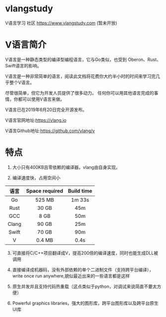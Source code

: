 # vlangstudy
V语言学习 社区 https://www.vlangstudy.com (暂未开放)
# V语言简介
V语言是一种静态类型的编译型编程语言，它与Go类似，也受到 Oberon、Rust、Swift语言的影响。

V语言是一种非常简单的语言，阅读此文档将花费你大约半小时的时间来学习完几乎整个V语言。

尽管很简单，但它为开发人员提供了很多动力。 任何你可以用其他语言完成的事情，你都可以使用V语言来做。

V语言已在2019年6月20日完全开源发布。

V语言官网地址:https://vlang.io

V语言Github地址:https://github.com/vlang/v

# 特点
1. 大小只有400KB且零依赖的编译器，vlang由自身实现。

2. 编译速度快，占用空间小

  语言|Space required|	Build time
  :---:|:---:|:---:
  Go	|525 MB	|1m 33s
  Rust|	30 GB	|45m
  GCC	|8 GB	|50m
  Clang	|90 GB	|25m
  Swift|	70 GB |90m
  V	|0.4 MB	|0.4s

3. 可直接将C/C++项目翻译成V，提高200倍的编译速度，同时也能生成DLL被调用

4. 直接编译成机器码，没有外部依赖的单个二进制文件（支持跨平台编译），write once run anywhere,貌似最近出来的一些语言都是这样 

5. 原生并发并且支持代码热重载（这点类似于python，对调试来说简直不要太方便）

6. Powerful graphics libraries，强大的图形库，跨平台图形库以及跨平台原生UI库

